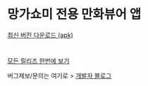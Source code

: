 # 망가쇼미 전용 만화뷰어 앱 # 

[최신 버전 다운로드 (apk)](https://github.com/junheah/MangaViewAndroid/releases/download/1901151055/mangaViewer_1901151055-release.apk)
#
[모든 릴리즈 한번에 보기](https://github.com/junheah/MangaViewAndroid/tree/master/app/release)

버그제보/문의는 여기로 > [개발자 블로그](https://blog.naver.com/imaginaly)

